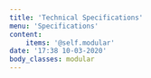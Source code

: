 ```yaml
---
title: 'Technical Specifications'
menu: 'Specifications'
content:
    items: '@self.modular'
date: '17:38 10-03-2020'
body_classes: modular
---
```


